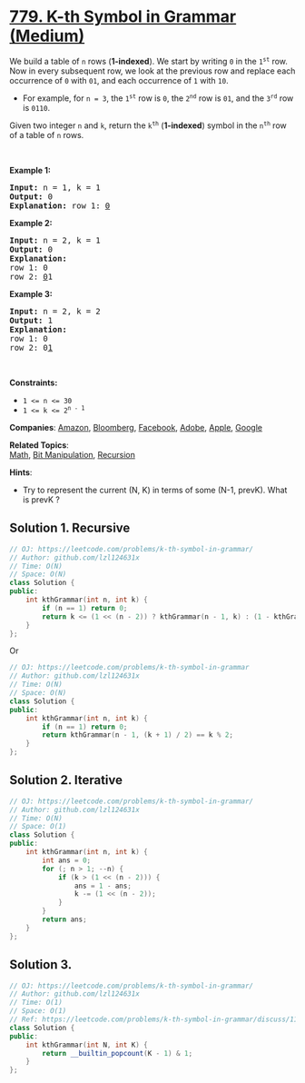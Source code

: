 # [779. K-th Symbol in Grammar (Medium)](https://leetcode.com/problems/k-th-symbol-in-grammar)

<p>We build a table of <code>n</code> rows (<strong>1-indexed</strong>). We start by writing <code>0</code> in the <code>1<sup>st</sup></code> row. Now in every subsequent row, we look at the previous row and replace each occurrence of <code>0</code> with <code>01</code>, and each occurrence of <code>1</code> with <code>10</code>.</p>

<ul>
	<li>For example, for <code>n = 3</code>, the <code>1<sup>st</sup></code> row is <code>0</code>, the <code>2<sup>nd</sup></code> row is <code>01</code>, and the <code>3<sup>rd</sup></code> row is <code>0110</code>.</li>
</ul>

<p>Given two integer <code>n</code> and <code>k</code>, return the <code>k<sup>th</sup></code> (<strong>1-indexed</strong>) symbol in the <code>n<sup>th</sup></code> row of a table of <code>n</code> rows.</p>

<p>&nbsp;</p>
<p><strong class="example">Example 1:</strong></p>

<pre>
<strong>Input:</strong> n = 1, k = 1
<strong>Output:</strong> 0
<strong>Explanation:</strong> row 1: <u>0</u>
</pre>

<p><strong class="example">Example 2:</strong></p>

<pre>
<strong>Input:</strong> n = 2, k = 1
<strong>Output:</strong> 0
<strong>Explanation:</strong> 
row 1: 0
row 2: <u>0</u>1
</pre>

<p><strong class="example">Example 3:</strong></p>

<pre>
<strong>Input:</strong> n = 2, k = 2
<strong>Output:</strong> 1
<strong>Explanation:</strong> 
row 1: 0
row 2: 0<u>1</u>
</pre>

<p>&nbsp;</p>
<p><strong>Constraints:</strong></p>

<ul>
	<li><code>1 &lt;= n &lt;= 30</code></li>
	<li><code>1 &lt;= k &lt;= 2<sup>n - 1</sup></code></li>
</ul>


**Companies**:
[Amazon](https://leetcode.com/company/amazon), [Bloomberg](https://leetcode.com/company/bloomberg), [Facebook](https://leetcode.com/company/facebook), [Adobe](https://leetcode.com/company/adobe), [Apple](https://leetcode.com/company/apple), [Google](https://leetcode.com/company/google)

**Related Topics**:  
[Math](https://leetcode.com/tag/math), [Bit Manipulation](https://leetcode.com/tag/bit-manipulation), [Recursion](https://leetcode.com/tag/recursion)

**Hints**:
* Try to represent the current (N, K) in terms of some (N-1, prevK).  What is prevK ?

## Solution 1. Recursive

```cpp
// OJ: https://leetcode.com/problems/k-th-symbol-in-grammar/
// Author: github.com/lzl124631x
// Time: O(N)
// Space: O(N)
class Solution {
public:
    int kthGrammar(int n, int k) {
        if (n == 1) return 0;
        return k <= (1 << (n - 2)) ? kthGrammar(n - 1, k) : (1 - kthGrammar(n - 1, k - (1 << (n - 2))));
    }
};
```

Or

```cpp
// OJ: https://leetcode.com/problems/k-th-symbol-in-grammar
// Author: github.com/lzl124631x
// Time: O(N)
// Space: O(N)
class Solution {
public:
    int kthGrammar(int n, int k) {
        if (n == 1) return 0;
        return kthGrammar(n - 1, (k + 1) / 2) == k % 2;
    }
};
```

## Solution 2. Iterative

```cpp
// OJ: https://leetcode.com/problems/k-th-symbol-in-grammar/
// Author: github.com/lzl124631x
// Time: O(N)
// Space: O(1)
class Solution {
public:
    int kthGrammar(int n, int k) {
        int ans = 0;
        for (; n > 1; --n) {
            if (k > (1 << (n - 2))) {
                ans = 1 - ans;
                k -= (1 << (n - 2));
            }
        }
        return ans;
    }
};
```

## Solution 3. 

```cpp
// OJ: https://leetcode.com/problems/k-th-symbol-in-grammar/
// Author: github.com/lzl124631x
// Time: O(1)
// Space: O(1)
// Ref: https://leetcode.com/problems/k-th-symbol-in-grammar/discuss/113736/PythonJavaC%2B%2B-Easy-1-line-Solution-with-detailed-explanation
class Solution {
public:
    int kthGrammar(int N, int K) {
        return __builtin_popcount(K - 1) & 1;
    }
};
```